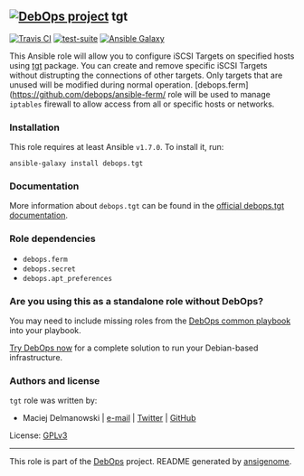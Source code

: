 ## [![DebOps project](http://debops.org/images/debops-small.png)](http://debops.org) tgt

[![Travis CI](http://img.shields.io/travis/debops/ansible-tgt.svg?style=flat)](http://travis-ci.org/debops/ansible-tgt) [![test-suite](http://img.shields.io/badge/test--suite-ansible--tgt-blue.svg?style=flat)](https://github.com/debops/test-suite/tree/master/ansible-tgt/)  [![Ansible Galaxy](http://img.shields.io/badge/galaxy-debops.tgt-660198.svg?style=flat)](https://galaxy.ansible.com/list#/roles/3497)

This Ansible role will allow you to configure iSCSI Targets on specified
hosts using [tgt](http://stgt.sourceforge.net/) package. You can create and
remove specific iSCSI Targets without distrupting the connections of other
targets. Only targets that are unused will be modified during normal
operation. [debops.ferm](https://github.com/debops/ansible-ferm/ role will
be used to manage `iptables` firewall to allow access from all or specific
hosts or networks.

### Installation

This role requires at least Ansible `v1.7.0`. To install it, run:

    ansible-galaxy install debops.tgt

### Documentation

More information about `debops.tgt` can be found in the
[official debops.tgt documentation](http://docs.debops.org/en/latest/ansible/roles/ansible-tgt/docs/).


### Role dependencies

- `debops.ferm`
- `debops.secret`
- `debops.apt_preferences`

### Are you using this as a standalone role without DebOps?

You may need to include missing roles from the [DebOps common
playbook](https://github.com/debops/debops-playbooks/blob/master/playbooks/common.yml)
into your playbook.

[Try DebOps now](https://github.com/debops/debops) for a complete solution to run your Debian-based infrastructure.





### Authors and license

`tgt` role was written by:
- Maciej Delmanowski | [e-mail](mailto:drybjed@gmail.com) | [Twitter](https://twitter.com/drybjed) | [GitHub](https://github.com/drybjed)

License: [GPLv3](https://tldrlegal.com/license/gnu-general-public-license-v3-%28gpl-3%29)

***

This role is part of the [DebOps](http://debops.org/) project. README generated by [ansigenome](https://github.com/nickjj/ansigenome/).
